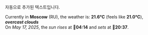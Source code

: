 
자동으로 추가된 텍스트입니다.

<!--START_SECTION:weather:moscow-->
Currently in **Moscow** (RU), the weather is: **21.6°C** (feels like **21.0°C**), ***overcast clouds***<br/>
On *May 17, 2025*, the *sun rises* at 🌅**04:14** and *sets* at 🌇**20:37**.
<!--END_SECTION:weather-->
